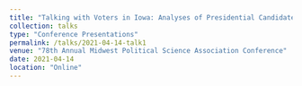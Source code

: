 ```yaml
---
title: "Talking with Voters in Iowa: Analyses of Presidential Candidate Speeches in Iowa Caucus Campaigns"
collection: talks
type: "Conference Presentations"
permalink: /talks/2021-04-14-talk1
venue: "78th Annual Midwest Political Science Association Conference"
date: 2021-04-14
location: "Online"
---
```

